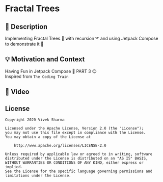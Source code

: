 # Fractal Trees


## :scroll: Description
Implementing Fractal Trees 🌴 with recursion ➰ and using Jetpack Compose to demonstrate it 🚀


## :bulb: Motivation and Context
Having Fun in Jetpack Compose 🚀 PART 3 😉
<br>
Inspired from `The Coding Train`

## :camera_flash: Video


## License
```
Copyright 2020 Vivek Sharma

Licensed under the Apache License, Version 2.0 (the "License");
you may not use this file except in compliance with the License.
You may obtain a copy of the License at

    http://www.apache.org/licenses/LICENSE-2.0

Unless required by applicable law or agreed to in writing, software
distributed under the License is distributed on an "AS IS" BASIS,
WITHOUT WARRANTIES OR CONDITIONS OF ANY KIND, either express or implied.
See the License for the specific language governing permissions and
limitations under the License.
```
